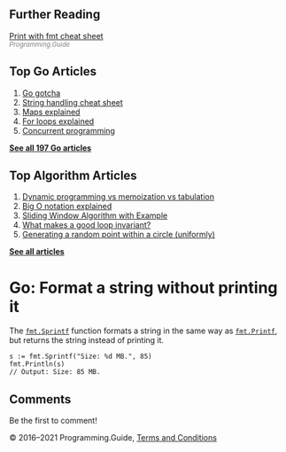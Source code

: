 



## Further Reading

[Print with fmt cheat sheet](fmt-printf-reference-cheat-sheet.html)  
<span style="color: grey; font-style: italic; font-size: smaller">Programming.Guide</span>

## Top Go Articles

1.  [Go gotcha](go-gotcha.html)
2.  [String handling cheat sheet](string-functions-reference-cheat-sheet.html)
3.  [Maps explained](maps-explained.html)
4.  [For loops explained](for-loop.html)
5.  [Concurrent programming](go-concurrency-tutorial.html)

[**See all 197 Go articles**](index.html)



## Top Algorithm Articles

1.  [Dynamic programming vs memoization vs tabulation](../dynamic-programming-vs-memoization-vs-tabulation.html)
2.  [Big O notation explained](../big-o-notation-explained.html)
3.  [Sliding Window Algorithm with Example](../sliding-window-example.html)
4.  [What makes a good loop invariant?](../what-makes-a-good-loop-invariant.html)
5.  [Generating a random point within a circle (uniformly)](../random-point-within-circle.html)

[**See all articles**](../index.html)

# Go: Format a string without printing it

The [`fmt.Sprintf`](https://golang.org/pkg/fmt/#Sprintf) function formats a string in the same way as [`fmt.Printf`](https://golang.org/pkg/fmt/#Printf), but returns the string instead of printing it.

    s := fmt.Sprintf("Size: %d MB.", 85)
    fmt.Println(s)
    // Output: Size: 85 MB.

## Comments

Be the first to comment!

© 2016–2021 Programming.Guide, [Terms and Conditions](../terms-and-conditions.html)

